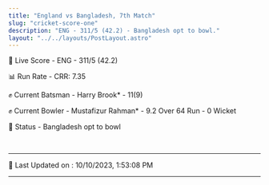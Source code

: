 ```yaml
---
title: "England vs Bangladesh, 7th Match"
slug: "cricket-score-one"
description: "ENG - 311/5 (42.2) - Bangladesh opt to bowl."
layout: "../../layouts/PostLayout.astro"
---
```


🔴 Live Score - ENG - 311/5 (42.2)  

📊 Run Rate - CRR: 7.35  

✊ Current Batsman - Harry Brook* - 11(9)  

✊ Current Bowler - Mustafizur Rahman* - 9.2 Over 64 Run - 0 Wicket  

📑 Status - Bangladesh opt to bowl

<br />

***

📝 Last Updated on : 10/10/2023, 1:53:08 PM

***

